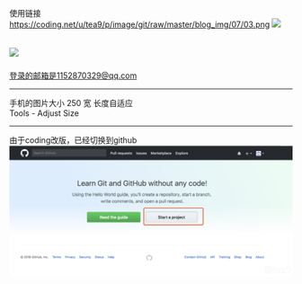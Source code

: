 使用链接
https://coding.net/u/tea9/p/image/git/raw/master/blog_img/07/03.png
![]({{site.img_link}}/13/02.png)

![](https://coding.net/u/tea9/p/image/git/raw/master/blog_img/07/03.png)
---

登录的邮箱是1152870329@qq.com

---
手机的图片大小 250 宽 长度自适应  
Tools - Adjust Size  

---

由于coding改版，已经切换到github  
![](https://raw.githubusercontent.com/tea9/image/master/blog_img/01/image-2.png)
